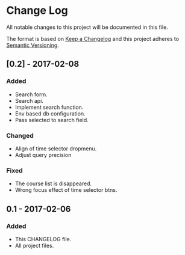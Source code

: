 # Change Log
All notable changes to this project will be documented in this file.

The format is based on [Keep a Changelog](http://keepachangelog.com/) 
and this project adheres to [Semantic Versioning](http://semver.org/).

## [0.2] - 2017-02-08
### Added
- Search form.
- Search api.
- Implement search function.
- Env based db configuration.
- Pass selected to search field.

### Changed
- Align of time selector dropmenu.
- Adjust query precision

### Fixed
- The course list is disappeared.
- Wrong focus effect of time selector btns.

## 0.1 - 2017-02-06
### Added
- This CHANGELOG file.
- All project files.
